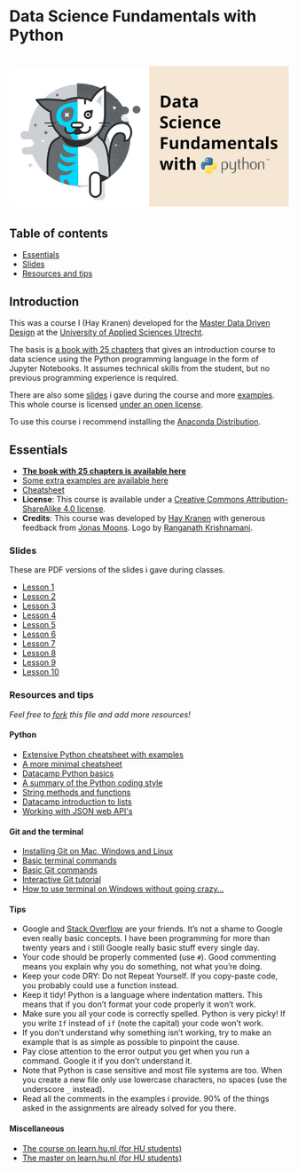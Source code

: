 # Data Science Fundamentals with Python
# ![Data Science Fundamentals](assets/dsf.jpg)

## Table of contents
* [Essentials](#essentials)
* [Slides](#slides)
* [Resources and tips](#resources-and-tips)

## Introduction
This was a course I (Hay Kranen) developed for the [Master Data Driven Design](https://www.hu.nl/deeltijd-opleidingen/master-data-driven-design) at the [University of Applied Sciences Utrecht](https://www.internationalhu.com/).

The basis is [a book with 25 chapters](./book/README.md) that gives an introduction course to data science using the Python programming language in the form of Jupyter Notebooks. It assumes technical skills from the student, but no previous programming experience is required.

There are also some [slides](#slides) i gave during the course and more [examples](./examples/). This whole course is licensed [under an open license](https://creativecommons.org/licenses/by-sa/4.0/).

To use this course i recommend installing the [Anaconda Distribution](https://www.anaconda.com/download/).

## Essentials
* **[The book with 25 chapters is available here](./book/README.md)**
* [Some extra examples are available here](./examples/)
* [Cheatsheet](examples/cheatsheet.md)
* **License**: This course is available under a [Creative Commons Attribution-ShareAlike 4.0 license](https://creativecommons.org/licenses/by-sa/4.0/).
* **Credits**: This course was developed by [Hay Kranen](mailto:huskyr@gmail.com) with generous feedback from [Jonas Moons](mailto:jonas.moons@hu.nl). Logo by [Ranganath Krishnamani](https://commons.wikimedia.org/wiki/File:Schr%C3%B6dinger%27s_cat_illustration.png).

### Slides
These are PDF versions of the slides i gave during classes.
* [Lesson 1](slides/dsf-w1l1.pdf)
* [Lesson 2](slides/dsf-w1l2.pdf)
* [Lesson 3](slides/dsf-lesson3.pdf)
* [Lesson 4](slides/dsf-lesson4.pdf)
* [Lesson 5](slides/dsf-lesson5.pdf)
* [Lesson 6](slides/dsf-lesson6.pdf)
* [Lesson 7](slides/dsf-lesson7.pdf)
* [Lesson 8](slides/dsf-lesson8.pdf)
* [Lesson 9](slides/dsf-lesson9.pdf)
* [Lesson 10](slides/dsf-lesson10.pdf)

### Resources and tips
*Feel free to [fork](https://help.github.com/articles/fork-a-repo/) this file and add more resources!*

#### Python
* [Extensive Python cheatsheet with examples](https://github.com/wilfredinni/python-cheatsheet#python-basics)
* [A more minimal cheatsheet](https://learnxinyminutes.com/docs/python3/)
* [Datacamp Python basics](https://campus.datacamp.com/courses/intro-to-python-for-data-science/chapter-1-python-basics)
* [A summary of the Python coding style](https://development.robinwinslow.uk/2014/01/05/summary-of-python-code-style-conventions/)
* [String methods and functions](https://www.digitalocean.com/community/tutorials/an-introduction-to-string-functions-in-python-3)
* [Datacamp introduction to lists](https://campus.datacamp.com/courses/intro-to-python-for-data-science/)
* [Working with JSON web API's](https://www.dataquest.io/blog/python-api-tutorial/)

#### Git and the terminal
* [Installing Git on Mac, Windows and Linux](https://git-scm.com/book/en/v2/Getting-Started-Installing-Git)
* [Basic terminal commands](http://newsourcemedia.com/blog/basic-terminal-commands/)
* [Basic Git commands](https://confluence.atlassian.com/bitbucketserver/basic-git-commands-776639767.html)
* [Interactive Git tutorial](http://git.rocks/getting-started/)
* [How to use terminal on Windows without going crazy…](https://gist.github.com/jirutka/99d57c82fa8981f56fb5)

#### Tips
* Google and [Stack Overflow](https://stackoverflow.com/) are your friends. It’s not a shame to Google even really basic concepts. I have been programming for more than twenty years and i still Google really basic stuff every single day.
* Your code should be properly commented (use `#`). Good commenting means you explain why you do something, not what you’re doing.
* Keep your code DRY: Do not Repeat Yourself. If you copy-paste code, you probably could use a function instead.
* Keep it tidy! Python is a language where indentation matters. This means that if you don’t format your code properly it won’t work.
* Make sure you all your code is correctly spelled. Python is very picky! If you write `If` instead of `if` (note the capital) your code won’t work.
* If you don’t understand why something isn’t working, try to make an example that is as simple as possible to pinpoint the cause.
* Pay close attention to the error output you get when you run a command. Google it if you don’t understand it.
* Note that Python is case sensitive and most file systems are too. When you create a new file only use lowercase characters, no spaces (use the underscore `_` instead).
* Read all the comments in the examples i provide. 90% of the things asked in the assignments are already solved for you there.

#### Miscellaneous
* [The course on learn.hu.nl (for HU students)](https://learn.hu.nl/course/view.php?id=798)
* [The master on learn.hu.nl (for HU students)](https://learn.hu.nl/course/index.php?categoryid=93)